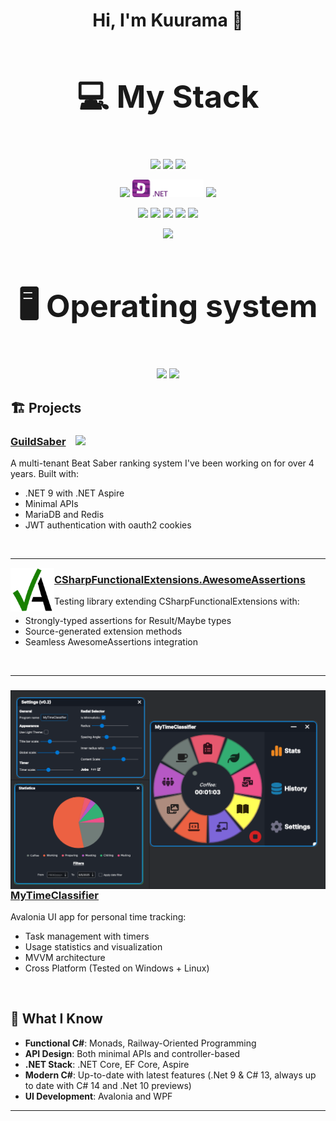 <h1 align="center">Hi, I'm Kuurama 👋</h1>

<h3 style="font-size: 50px;" align="center">💻 My Stack</h3>

<p align="center">
    <img src="https://github.com/dotnet/vscode-csharp/blob/main/images/csharpIcon.png" height=28px>
    <img src="https://img.shields.io/badge/.NET-512BD4?style=for-the-badge&logo=dotnet&logoColor=white">
    <img src="https://img.shields.io/badge/TypeScript-3178c6?style=for-the-badge&logo=typescript&logoColor=white">
</p>

<p align="center">
    <img src="https://img.shields.io/badge/EF_Core-512BD4?style=for-the-badge&logo=.net&logoColor=white">
    <img src="https://github.com/discord-net/Discord.Net/blob/dev/docs/marketing/logo/SVG/Combinationmark%20White.svg#gh-dark-mode-only" height=28px>
    <img src="https://img.shields.io/badge/REACT-149eca?style=for-the-badge&logo=react&logoColor=white">
</p>

<p align="center">
    <img src="https://img.shields.io/badge/MariaDB-003545?style=for-the-badge&logo=mariadb&logoColor=white">
    <img src="https://upload.wikimedia.org/wikipedia/commons/thumb/4/4e/Azure_Cosmos_DB.svg/330px-Azure_Cosmos_DB.svg.png" height=28px>
    <img src="https://cdn-dynmedia-1.microsoft.com/is/content/microsoftcorp/1054094-Get-Started-Icon-01-24x24?resMode=sharp" height=28px>
    <img src="https://img.shields.io/badge/Redis-DC382D?style=for-the-badge&logo=redis&logoColor=white">
    <img src="https://img.shields.io/badge/MongoDB-47A248?style=for-the-badge&logo=mongodb&logoColor=white">
</p>

<p align="center">
    <img src="https://img.shields.io/badge/Rider-000000?style=for-the-badge&logo=rider&logoColor=white">
</p>

<h3 style="font-size: 50px;" align="center">🖥 Operating system</h3>
<p align="center">
    <img src="https://img.shields.io/badge/NixOS-5277C3?style=for-the-badge&logo=nixos&logoColor=white">
    <img src="https://img.shields.io/badge/Windows-33a8ff.svg?style=for-the-badge&logo=windows&logoColor=white">
</p>

## 🏗️ Projects

<div>
<img align="right" width="400" src="https://via.placeholder.com/400x200?text=GuildSaber+Screenshot">

### [GuildSaber](https://github.com/GuildSaber/GuildSaber)
A multi-tenant Beat Saber ranking system I've been working on for over 4 years. Built with:
- .NET 9 with .NET Aspire
- Minimal APIs
- MariaDB and Redis
- JWT authentication with oauth2 cookies
</div>

<br clear="both"/>
<hr>

<div >
<img align="left" width="70" src="https://github.com/Kuurama/CSharpFunctionalExtensions.AwesomeAssertions/blob/main/icon.png">
</div>
<div>

### [CSharpFunctionalExtensions.AwesomeAssertions](https://github.com/Kuurama/CSharpFunctionalExtensions.AwesomeAssertions)
<p>
  Testing library extending CSharpFunctionalExtensions with:
  <ul>
    <li>Strongly-typed assertions for Result/Maybe types</li>
    <li>Source-generated extension methods</li>
    <li>Seamless AwesomeAssertions integration</li>
  </ul>
</p>

</div>

<br clear="both"/>
<hr>

<div>
<img align="right" width="700" src="https://github.com/Kuurama/MyTimeClassifier/blob/master/soft.png">

### [MyTimeClassifier](https://github.com/Kuurama/MyTimeClassifier)
Avalonia UI app for personal time tracking:
- Task management with timers
- Usage statistics and visualization
- MVVM architecture
- Cross Platform (Tested on Windows + Linux)
</div>

<br clear="both"/>

## 🧠 What I Know

- **Functional C#**: Monads, Railway-Oriented Programming
- **API Design**: Both minimal APIs and controller-based 
- **.NET Stack**: .NET Core, EF Core, Aspire
- **Modern C#**: Up-to-date with latest features (.Net 9 & C# 13, always up to date with C# 14 and .Net 10 previews)
- **UI Development**: Avalonia and WPF
  
---
